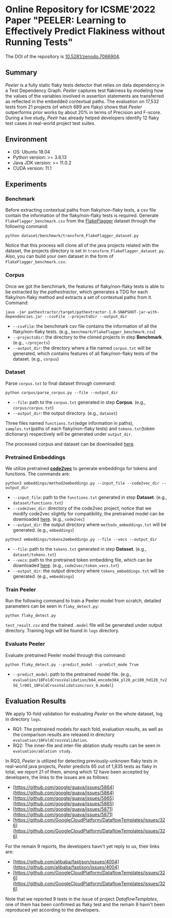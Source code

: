 # Online Repository for ICSME'2022 Paper "PEELER: Learning to Effectively Predict Flakiness without Running Tests"
The DOI of the repository is [10.5281/zenodo.7066904](https://zenodo.org/record/7066904#.YxyU7qFByS4).
## Summary
*Peeler* is a fully static flaky tests detector that relies on data dependency in a Test Dependency Graph. *Peeler* captures test flakiness by modeling how the values of the variables involved in assertion statements are transferred as reflected in the embedded contextual paths. 
The evaluation on 17,532 tests from 21 projects (of which 689 are flaky) shows that *Peeler* outperforms prior works by about 20% in terms of Precision and F-score. During a live study, *Peelr* has already helped developers identify 12 flaky test cases in real-world project test suites.

## Environment
- OS: Ubuntu 18.04
- Python version: >= 3.6.13
- Java JDK version: >= 11.0.2
- CUDA version: 11.1

## Experiments
### Benchmark
Before extracting contextual paths from flaky/non-flaky tests, a csv file contain the information of the flaky/non-flaky tests is required. Generate `FlakeFlagger_benchmark.csv` from the [FlakeFlagger](https://zenodo.org/record/4450723#.YqksxaFBx3s) dataset through the following command:
```shell
python dataset/benchmark/transform_FlakeFlagger_dataset.py
```
Notice that this process will clone all of the java projects related with the dataset, the projects directory is set in `transform_FlakeFlagger_dataset.py`.
Also, you can build your own dataset in the form of `FlakeFlagger_benchmark.csv`.

### Corpus
Once we got the benchmark, the features of flaky/non-flaky tests is able to be extracted by the *pathextractor*, which generates a TDG for each flaky/non-flaky method and extracts a set of contextual paths from it. Command:
```shell
java -jar pathextractor/target/pathextractor-1.0-SNAPSHOT-jar-with-dependencies.jar --csvFile --projectsDir --output_dir
```
- `--csvFile`: the benchmark csv file contains the information of all the flaky/non-flaky tests. (e.g., `benchmark/FlakeFlagger_benchmark.csv`)
- `--projectsDir`: the directory to the cloned projects in step **Benchmark**. (e.g., `~/projects`)
- `--output_dir`: the directory where a file named `corpus.txt` will be generated, which contains features of all flaky/non-flaky tests of the dataset. (e.g., `corpus`)

### Dataset
Parse `corpus.txt` to final dataset through command:
```shell
python corpus/parse_corpus.py --file --output_dir
```
- `--file`: path to the `corpus.txt` generated in step **Corpus**. (e.g., `corpus/corpus.txt`)
- `--output_dir`: the output directory. (e.g., `dataset`)

Three files named `functions.txt`(edge information in paths), `samples.txt`(paths of each flaky/non-flaky tests) and `tokens.txt`(token dictionary) respectively will be generated under `output_dir`.

The processed corpus and dataset can be downloaded [here](https://pan.baidu.com/s/1WuxhiwHwOy0l0LhwxXZcqw?pwd=7mf3).

### Pretrained Embeddings
We utilize pretrained [**code2vec**](https://github.com/tech-srl/code2vec) to generate embeddings for tokens and functions. The commands are:
```shell
python3 embeddings/method2embeddings.py --input_file --code2vec_dir --output_dir
```
- `--input_file`: path to the `functions.txt` generated in step **Dataset**. (e.g., `dataset/functions.txt`)
- `--code2vec_dir`: directory of the code2vec project, notice that we modify code2vec slightly for compatibility, the pretrained model can be downloaded [here](https://s3.amazonaws.com/code2vec/model/java14m_model.tar.gz). (e.g., `code2vec`)
- `--output_dir`: the output directory where `methods_embeddings.txt` will be generated. (e.g., `embeddings`)

```shell
python3 embeddings/tokens2embeddings.py --file --vecs --output_dir
```
- `--file`: path to the `tokens.txt` generated in step **Dataset**. (e.g., `dataset/tokens.txt`)
- `--vecs`: path to the pretrained token embedding file, which can be downloaded [here](https://s3.amazonaws.com/code2vec/model/token_vecs.tar.gz). (e.g., `code2vec/token_vecs.txt`)
- `--output_dir`: the output directory where `tokens_embeddings.txt` will be generated. (e.g., `embeddings`)

### Train Peeler
Run the following command to train a Peeler model from scratch, detailed parameters can be seen in `flaky_detect.py`:
```shell
python flaky_detect.py
```
`test_result.csv` and the trained `.model` file will be generated under output directory.
Training logs will be found in `logs` directory.

### Evaluate Peeler
Evaluate pretrained Peeler model through this command:
```shell
python flaky_detect.py --predict_model --predict_mode True
```
- `--predict_model`: path to the pretrained model file. (e.g., `evaluation/10FoldCrossValidation/b64_encode384_pl20_pc100_hd128_tv256_lr001_10FoldCrossValidationcross_0.model`)

## Evaluation Results
We apply 10-fold validation for evaluating *Peeler* on the whole dataset, log in directory `logs`.
- RQ1: The pretrained models for each fold, evaluation results, as well as the comparison results are released in directory `evaluation/10FoldCrossValidation`.
- RQ2: The inner-file and inter-file ablation study results can be seen in `evaluation/ablation study`.

In RQ3, *Peeler* is utilized for detecting previously-unknown flaky tests in real-world java projects, *Peeler* predicts 65 out of 1,835 tests as flaky in total, we report 21 of them, among which 12 have been accepted by developers, the links to the issues are as follows:
- [https://github.com/google/guava/issues/5864](https://github.com/google/guava/issues/5864)
- [https://github.com/google/guava/issues/5865](https://github.com/google/guava/issues/5865)
- [https://github.com/google/guava/issues/5871](https://github.com/google/guava/issues/5871)
- [https://github.com/GoogleCloudPlatform/DataflowTemplates/issues/326](https://github.com/GoogleCloudPlatform/DataflowTemplates/issues/326)

For the remain 9 reports, the developers havn't yet reply to us, their links are:
- [https://github.com/alibaba/fastjson/issues/4004](https://github.com/alibaba/fastjson/issues/4004)
- [https://github.com/GoogleCloudPlatform/DataflowTemplates/issues/326](https://github.com/GoogleCloudPlatform/DataflowTemplates/issues/326)

Note that we reported 9 tests in the issue of project *DataflowTemplates*, one of them has been confirmed as flaky test and the remain 8 havn't been reproduced yet according to the developers.
